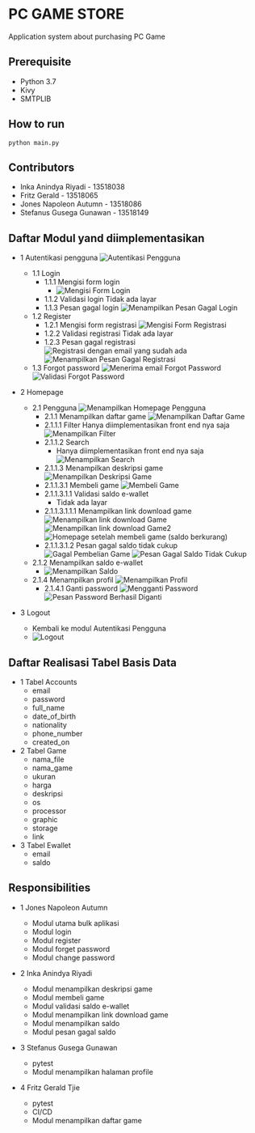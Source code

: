 # PC GAME STORE

Application system about purchasing PC Game

## Prerequisite

- Python 3.7
- Kivy
- SMTPLIB

## How to run

```
python main.py
```

## Contributors

- Inka Anindya Riyadi - 13518038
- Fritz Gerald - 13518065
- Jones Napoleon Autumn - 13518086
- Stefanus Gusega Gunawan - 13518149

## Daftar Modul yand diimplementasikan

- 1 Autentikasi pengguna
![Autentikasi Pengguna](asset/readme/autentikasipengguna.png)
    - 1.1 Login
        - 1.1.1 Mengisi form login
            - ![Mengisi Form Login](asset/readme/login.png)
        - 1.1.2 Validasi login
            Tidak ada layar
        - 1.1.3 Pesan gagal login
            ![Menampilkan Pesan Gagal Login](asset/readme/gagallogin.png)
    - 1.2 Register
        - 1.2.1 Mengisi form registrasi
            ![Mengisi Form Registrasi](asset/readme/register.png)
        - 1.2.2 Validasi registrasi
            Tidak ada layar
        - 1.2.3 Pesan gagal registrasi
            ![Registrasi dengan email yang sudah ada](asset/readme/gagalregis1.png)
            ![Menampilkan Pesan Gagal Registrasi](asset/readme/gagalregis2.png)
    - 1.3 Forgot password
        ![Menerima email Forgot Password](asset/readme/forgotpassword.png)
        ![Validasi Forgot Password](asset/readme/forgotpassword1.png)

- 2 Homepage
    - 2.1 Pengguna
        ![Menampilkan Homepage Pengguna](asset/readme/homepage.png)
        - 2.1.1 Menampilkan daftar game
            ![Menampilkan Daftar Game](asset/readme/game1.png)
        - 2.1.1.1 Filter
            Hanya diimplementasikan front end nya saja
            ![Menampilkan Filter](asset/readme/filter.png)
        - 2.1.1.2 Search
            - Hanya diimplementasikan front end nya saja
            ![Menampilkan Search](asset/readme/search.png)
        - 2.1.1.3 Menampilkan deskripsi game
            ![Menampilkan Deskripsi Game](asset/readme/deskripsigame.png)
        - 2.1.1.3.1 Membeli game
            ![Membeli Game](asset/readme/validasibeli.png)
        - 2.1.1.3.1.1 Validasi saldo e-wallet
            - Tidak ada layar
        - 2.1.1.3.1.1.1 Menampilkan link download game
            ![Menampilkan link download Game](asset/readme/beligame.png)
            ![Menampilkan link download Game2](asset/readme/beligame2.png)
            ![Homepage setelah membeli game (saldo berkurang)](asset/readme/homepageafterbuygame.png)
        - 2.1.1.3.1.2 Pesan gagal saldo tidak cukup
            ![Gagal Pembelian Game](asset/readme/gagalbeli.png)
            ![Pesan Gagal Saldo Tidak Cukup](asset/readme/gagalbeli1.png)
    - 2.1.2 Menampilkan saldo e-wallet
        - ![Menampilkan Saldo](asset/readme/saldo.png)
    - 2.1.4 Menampilkan profil
        ![Menampilkan Profil](asset/readme/profile.png)
        - 2.1.4.1 Ganti password
            ![Mengganti Password](asset/readme/forgotpassword.png)
            ![Pesan Password Berhasil Diganti](asset/readme/forgotpassword1.png)

- 3 Logout
    - Kembali ke modul Autentikasi Pengguna
    - ![Logout](asset/readme/logout.png)

## Daftar Realisasi Tabel Basis Data

- 1 Tabel Accounts
    - email
    - password
    - full_name
    - date_of_birth
    - nationality
    - phone_number
    - created_on
- 2 Tabel Game
    - nama_file
    - nama_game
    - ukuran
    - harga
    - deskripsi
    - os
    - processor
    - graphic
    - storage
    - link
- 3 Tabel Ewallet
    - email
    - saldo

## Responsibilities

- 1 Jones Napoleon Autumn
    - Modul utama bulk aplikasi
    - Modul login
    - Modul register
    - Modul forget password
    - Modul change password

- 2 Inka Anindya Riyadi
    - Modul menampilkan deskripsi game
    - Modul membeli game
    - Modul validasi saldo e-wallet
    - Modul menampilkan link download game
    - Modul menampilkan saldo
    - Modul pesan gagal saldo

- 3 Stefanus Gusega Gunawan
    - pytest
    - Modul menampilkan halaman profile

- 4 Fritz Gerald Tjie
    - pytest
    - CI/CD
    - Modul menampilkan daftar game
